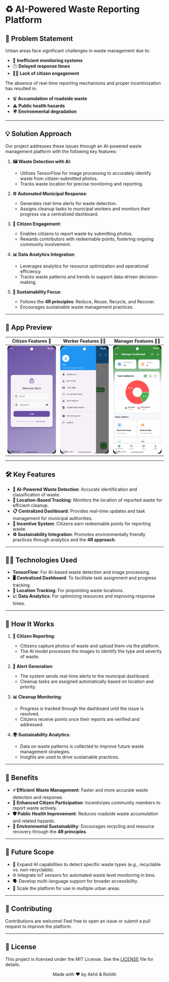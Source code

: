 # ♻️ AI-Powered Waste Reporting Platform

## 🛑 Problem Statement
Urban areas face significant challenges in waste management due to:
- 🚧 **Inefficient monitoring systems**
- 🕒 **Delayed response times**
- 🙅‍♂️ **Lack of citizen engagement**

The absence of real-time reporting mechanisms and proper incentivization has resulted in:
- 🗑️ **Accumulation of roadside waste**
- ⚠️ **Public health hazards**
- 🌍 **Environmental degradation**

---

## 💡 Solution Approach
Our project addresses these issues through an AI-powered waste management platform with the following key features:


1. **🖼️ Waste Detection with AI**:
   - Utilizes TensorFlow for image processing to accurately identify waste from citizen-submitted photos.
   - Tracks waste location for precise monitoring and reporting.

2. **⚙️ Automated Municipal Response**:
   - Generates real-time alerts for waste detection.
   - Assigns cleanup tasks to municipal workers and monitors their progress via a centralized dashboard.

3. **🤝 Citizen Engagement**:
   - Enables citizens to report waste by submitting photos.
   - Rewards contributors with redeemable points, fostering ongoing community involvement.

4. **📊 Data Analytics Integration**:
   - Leverages analytics for resource optimization and operational efficiency.
   - Tracks waste patterns and trends to support data-driven decision-making.

5. **🌱 Sustainability Focus**:
   - Follows the **4R principles**: Reduce, Reuse, Recycle, and Recover.
   - Encourages sustainable waste management practices.

---

## 🎥 App Preview

| Citizen Features 👥 | Worker Features 👨‍🌾 | Manager Features 🦸‍♂️ |
|---------------------|---------------------|----------------------|
| ![Citizen GIF](./assets/gif/citizen.gif) | ![Hospital GIF](./assets/gif/worker.gif) | ![Blood Bank GIF](./assets/gif/manager.gif) |

---

## 🛠️ Key Features
- **🤖 AI-Powered Waste Detection**: Accurate identification and classification of waste.
- **📍 Location-Based Tracking**: Monitors the location of reported waste for efficient cleanup.
- **📋 Centralized Dashboard**: Provides real-time updates and task management for municipal authorities.
- **🎁 Incentive System**: Citizens earn redeemable points for reporting waste.
- **♻️ Sustainability Integration**: Promotes environmentally friendly practices through analytics and the **4R approach**.

---

## 🧑‍💻 Technologies Used
- **TensorFlow**: For AI-based waste detection and image processing.
- **🖥️ Centralized Dashboard**: To facilitate task assignment and progress tracking.
- **📡 Location Tracking**: For pinpointing waste locations.
- **📈 Data Analytics**: For optimizing resources and improving response times.

---

## 🔄 How It Works
1. **📸 Citizen Reporting**:
   - Citizens capture photos of waste and upload them via the platform.
   - The AI model processes the images to identify the type and severity of waste.

2. **🚨 Alert Generation**:
   - The system sends real-time alerts to the municipal dashboard.
   - Cleanup tasks are assigned automatically based on location and priority.

3. **📊 Cleanup Monitoring**:
   - Progress is tracked through the dashboard until the issue is resolved.
   - Citizens receive points once their reports are verified and addressed.

4. **🌍 Sustainability Analytics**:
   - Data on waste patterns is collected to improve future waste management strategies.
   - Insights are used to drive sustainable practices.

---

## 🌟 Benefits
- **⚡ Efficient Waste Management**: Faster and more accurate waste detection and response.
- **🙌 Enhanced Citizen Participation**: Incentivizes community members to report waste actively.
- **🛡️ Public Health Improvement**: Reduces roadside waste accumulation and related hazards.
- **🌱 Environmental Sustainability**: Encourages recycling and resource recovery through the **4R principles**.

---

## 🔮 Future Scope
- 🤖 Expand AI capabilities to detect specific waste types (e.g., recyclable vs. non-recyclable).
- 🌐 Integrate IoT sensors for automated waste level monitoring in bins.
- 🗣️ Develop multi-language support for broader accessibility.
- 🌆 Scale the platform for use in multiple urban areas.

---

## 🤝 Contributing
Contributions are welcome! Feel free to open an issue or submit a pull request to improve the platform.

---

## 📜 License
This project is licensed under the MIT License. See the [LICENSE](./LICENSE) file for details.

<p align="center">
  Made with ❤️ by Akhil & Rohith
</p>
